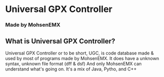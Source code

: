 # Universal GPX Controller
### Made by MohsenEMX


## What is Universal GPX Controller?
Universal GPX Controller or to be short, UGC, is code database made & used by most of programs made by MohsenEMX.
It does have a unknown syntax, unknown file format (dff & dsf)
And only MohsenEMX can understand what's going on.
It's a mix of Java, Pytho, and C++
